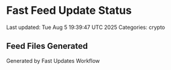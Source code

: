 # Fast Feed Update Status
Last updated: Tue Aug  5 19:39:47 UTC 2025
Categories: crypto

## Feed Files Generated

Generated by Fast Updates Workflow
